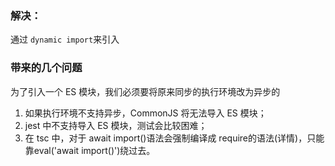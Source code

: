 ### 解决：
通过 `dynamic import`来引入

### 带来的几个问题

为了引入一个 ES 模块，我们必须要将原来同步的执行环境改为异步的

1. 如果执行环境不支持异步，CommonJS 将无法导入 ES 模块；
2. jest 中不支持导入 ES 模块，测试会比较困难；
3. 在 tsc 中，对于 await import()语法会强制编译成 require的语法(详情)，只能靠eval('await import()')绕过去。

